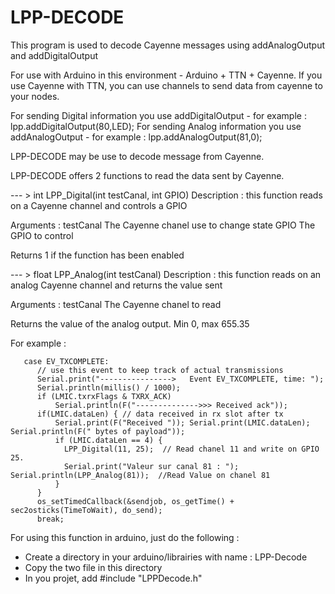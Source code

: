 # LPP-DECODE
 This program is used to decode Cayenne messages using addAnalogOutput and addDigitalOutput
 
 For use with Arduino in this environment - Arduino + TTN + Cayenne.
 If you use Cayenne with TTN, you can use channels to send data from cayenne to your nodes.
 
 For sending Digital information you use addDigitalOutput - for example : lpp.addDigitalOutput(80,LED);
 For sending Analog information you use addAnalogOutput - for example : lpp.addAnalogOutput(81,0);
 
 LPP-DECODE may be use to decode message from Cayenne.
 
 LPP-DECODE offers 2 functions to read the data sent by Cayenne.
 
--- >  int LPP_Digital(int testCanal, int GPIO)
Description : this function reads on a Cayenne channel and controls a GPIO

 Arguments   : testCanal    The Cayenne chanel use to change state
               GPIO         The GPIO to control

 Returns 1 if the function has been enabled

--- >  float LPP_Analog(int testCanal)
 Description : this function reads on an analog Cayenne channel and returns the value sent

 Arguments   : testCanal    The Cayenne chanel to read
               
 Returns the value of the analog output. Min 0, max 655.35
 
 For example :
   
       case EV_TXCOMPLETE:
          // use this event to keep track of actual transmissions
          Serial.print("---------------->   Event EV_TXCOMPLETE, time: ");
          Serial.println(millis() / 1000);
          if (LMIC.txrxFlags & TXRX_ACK)
              Serial.println(F("-------------->>> Received ack"));
          if(LMIC.dataLen) { // data received in rx slot after tx
              Serial.print(F("Received ")); Serial.print(LMIC.dataLen); Serial.println(F(" bytes of payload"));
              if (LMIC.dataLen == 4) {
                LPP_Digital(11, 25);  // Read chanel 11 and write on GPIO 25.
                Serial.print("Valeur sur canal 81 : "); Serial.println(LPP_Analog(81));  //Read Value on chanel 81
              }
          }
          os_setTimedCallback(&sendjob, os_getTime() + sec2osticks(TimeToWait), do_send);
          break;
          
 For using this function in arduino, just do the following :
  - Create a directory in your arduino/librairies with name : LPP-Decode
  - Copy the two file in this directory
  - In you projet, add #include "LPPDecode.h"
  
